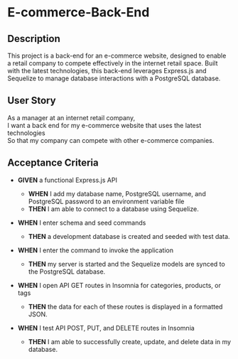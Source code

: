 # E-commerce-Back-End

## Description

This project is a back-end for an e-commerce website, designed to enable a retail company to compete effectively in the internet retail space. Built with the latest technologies, this back-end leverages Express.js and Sequelize to manage database interactions with a PostgreSQL database.

## User Story

As a manager at an internet retail company,  
I want a back end for my e-commerce website that uses the latest technologies  
So that my company can compete with other e-commerce companies.

## Acceptance Criteria

- **GIVEN** a functional Express.js API  
  - **WHEN** I add my database name, PostgreSQL username, and PostgreSQL password to an environment variable file  
  - **THEN** I am able to connect to a database using Sequelize.

- **WHEN** I enter schema and seed commands  
  - **THEN** a development database is created and seeded with test data.

- **WHEN** I enter the command to invoke the application  
  - **THEN** my server is started and the Sequelize models are synced to the PostgreSQL database.

- **WHEN** I open API GET routes in Insomnia for categories, products, or tags  
  - **THEN** the data for each of these routes is displayed in a formatted JSON.

- **WHEN** I test API POST, PUT, and DELETE routes in Insomnia  
  - **THEN** I am able to successfully create, update, and delete data in my database.


